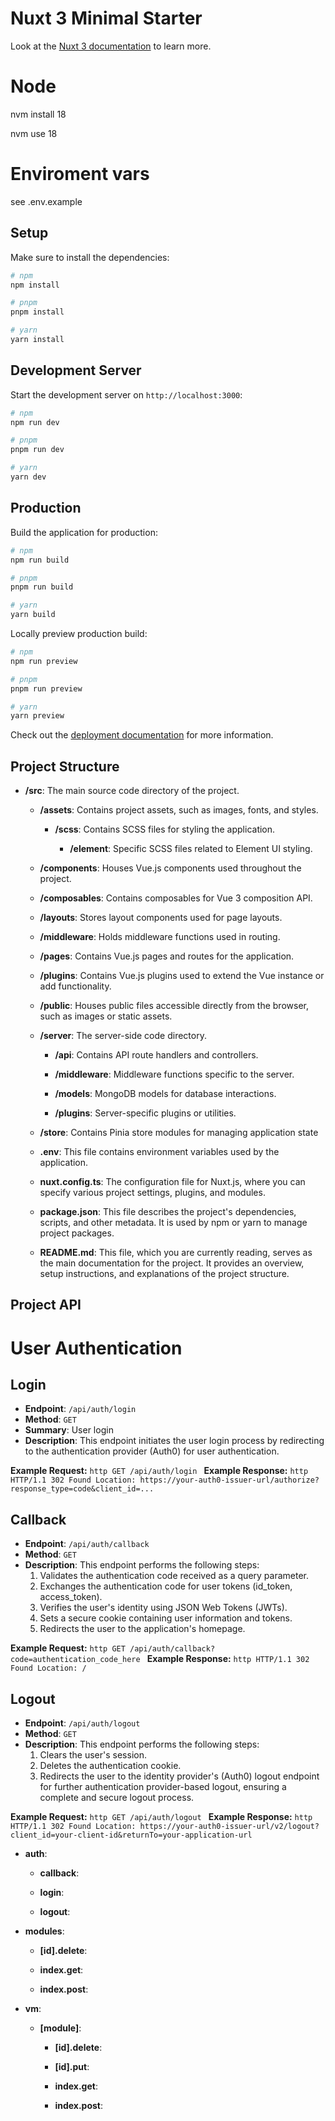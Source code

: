 # Nuxt 3 Minimal Starter

Look at the [Nuxt 3 documentation](https://nuxt.com/docs/getting-started/introduction) to learn more.

# Node

nvm install 18

nvm use 18

# Enviroment vars

see .env.example
## Setup

Make sure to install the dependencies:

```bash
# npm
npm install

# pnpm
pnpm install

# yarn
yarn install
```

## Development Server

Start the development server on `http://localhost:3000`:

```bash
# npm
npm run dev

# pnpm
pnpm run dev

# yarn
yarn dev
```

## Production

Build the application for production:

```bash
# npm
npm run build

# pnpm
pnpm run build

# yarn
yarn build
```

Locally preview production build:

```bash
# npm
npm run preview

# pnpm
pnpm run preview

# yarn
yarn preview
```

Check out the [deployment documentation](https://nuxt.com/docs/getting-started/deployment) for more information.


## Project Structure

- **/src**: The main source code directory of the project.

  - **/assets**: Contains project assets, such as images, fonts, and styles.

    - **/scss**: Contains SCSS files for styling the application.

      - **/element**: Specific SCSS files related to Element UI styling.

  - **/components**: Houses Vue.js components used throughout the project.

  - **/composables**: Contains composables for Vue 3 composition API.

  - **/layouts**: Stores layout components used for page layouts.

  - **/middleware**: Holds middleware functions used in routing.

  - **/pages**: Contains Vue.js pages and routes for the application.

  - **/plugins**: Contains Vue.js plugins used to extend the Vue instance or add functionality.

  - **/public**: Houses public files accessible directly from the browser, such as images or static assets.

  - **/server**: The server-side code directory.

    - **/api**: Contains API route handlers and controllers.

    - **/middleware**: Middleware functions specific to the server.

    - **/models**: MongoDB models for database interactions.

    - **/plugins**: Server-specific plugins or utilities.

  - **/store**: Contains Pinia store modules for managing application state

  - **.env**: This file contains environment variables used by the application.

  - **nuxt.config.ts**: The configuration file for Nuxt.js, where you can specify various project settings, plugins, and modules.

  - **package.json**: This file describes the project's dependencies, scripts, and other metadata. It is used by npm or yarn to manage project packages.

  - **README.md**: This file, which you are currently reading, serves as the main documentation for the project. It provides an overview, setup instructions, and explanations of the project structure.

## Project API

# User Authentication

## Login

  - **Endpoint**: `/api/auth/login`
  - **Method**: `GET`
  - **Summary**: User login
  - **Description**: This endpoint initiates the user login process by redirecting to the authentication provider (Auth0) for user authentication.

  **Example Request:**
    ```http
      GET /api/auth/login
    ```
  **Example Response:**
    ```http
      HTTP/1.1 302 Found
      Location: https://your-auth0-issuer-url/authorize?response_type=code&client_id=...
    ```
## Callback

  - **Endpoint**: `/api/auth/callback`
  - **Method**: `GET`
  - **Description**:
  This endpoint performs the following steps:
    1. Validates the authentication code received as a query parameter.
    2. Exchanges the authentication code for user tokens (id_token, access_token).
    3. Verifies the user's identity using JSON Web Tokens (JWTs).
    4. Sets a secure cookie containing user information and tokens.
    5. Redirects the user to the application's homepage.

  **Example Request:**
    ```http
      GET /api/auth/callback?code=authentication_code_here
    ```
  **Example Response:**
    ```http
      HTTP/1.1 302 Found
      Location: /
    ```

## Logout

  - **Endpoint**: `/api/auth/logout`
  - **Method**: `GET`
  - **Description**:
  This endpoint performs the following steps:
    1. Clears the user's session.
    2. Deletes the authentication cookie.
    3. Redirects the user to the identity provider's (Auth0) logout endpoint for further authentication provider-based logout, ensuring a complete and secure logout process.

  **Example Request:**
    ```http
      GET /api/auth/logout
    ```
  **Example Response:**
    ```http
      HTTP/1.1 302 Found
      Location: https://your-auth0-issuer-url/v2/logout?client_id=your-client-id&returnTo=your-application-url
    ```

  - **auth**:

    - **callback**:

    - **login**:

    - **logout**:

  - **modules**:

    - **[id].delete**:

    - **index.get**:

    - **index.post**:

  - **vm**:

    - **[module]**:

      - **[id].delete**:

      - **[id].put**:

      - **index.get**:

      - **index.post**: